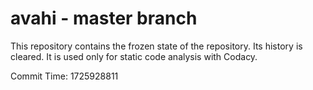 # avahi - master branch

This repository contains the frozen state of the repository.
Its history is cleared. It is used only for static code
analysis with Codacy.

Commit Time: 1725928811